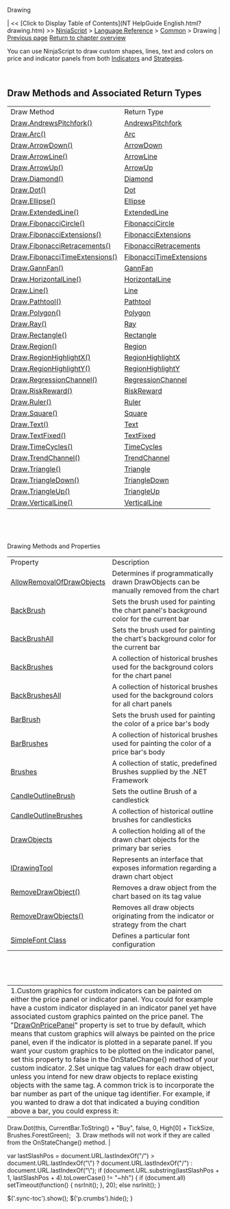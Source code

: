 ﻿










 


Drawing







| &lt;&lt; [Click to Display Table of Contents](NT HelpGuide English.html?drawing.htm) &gt;&gt;
 [NinjaScript](ninjascript.htm) &gt; [Language Reference](language_reference_wip.htm) &gt; [Common](common.htm) &gt;
Drawing | [Previous page](usercontrolcollection.htm)
[Return to chapter overview](common.htm)










You can use NinjaScript to draw custom shapes, lines, text and colors on price and indicator panels from both [Indicators](indicator.htm) and [Strategies](strategy.htm). 


 


Draw Methods and Associated Return Types
----------------------------------------




|  |  |
| --- | --- |
| Draw Method | Return Type |
| [Draw.AndrewsPitchfork()](draw_andrewspitchfork.htm) | [AndrewsPitchfork](andrewspitchfork.htm) |
| [Draw.Arc()](draw_arc.htm) | [Arc](arc.htm) |
| [Draw.ArrowDown()](draw_arrowdown.htm) | [ArrowDown](arrowdown.htm) |
| [Draw.ArrowLine()](draw_arrowline.htm) | [ArrowLine](arrowline.htm) |
| [Draw.ArrowUp()](draw_arrowup.htm) | [ArrowUp](arrowup.htm) |
| [Draw.Diamond()](draw_diamond.htm) | [Diamond](diamond.htm) |
| [Draw.Dot()](draw_dot.htm) | [Dot](dot.htm) |
| [Draw.Ellipse()](draw_ellipse.htm) | [Ellipse](ellipse.htm) |
| [Draw.ExtendedLine()](draw_extendedline.htm) | [ExtendedLine](extendedline.htm) |
| [Draw.FibonacciCircle()](draw_fibonaccicircle.htm) | [FibonacciCircle](fibonaccicircle.htm) |
| [Draw.FibonacciExtensions()](draw_fibonacciextensions.htm) | [FibonacciExtensions](fibonacciextensions.htm) |
| [Draw.FibonacciRetracements()](draw_fibonacciretracements.htm) | [FibonacciRetracements](fibonacciretracements.htm) |
| [Draw.FibonacciTimeExtensions()](draw_fibonaccitimeextensions.htm) | [FibonacciTimeExtensions](fibonaccitimeextensions.htm) |
| [Draw.GannFan()](draw_gannfan.htm) | [GannFan](gannfan.htm) |
| [Draw.HorizontalLine()](draw_horizontalline.htm) | [HorizontalLine](horizontalline.htm) |
| [Draw.Line()](draw_line.htm) | [Line](line.htm) |
| [Draw.Pathtool()](draw_pathtool.htm) | [Pathtool](pathtool.htm) |
| [Draw.Polygon()](draw_polygon.htm) | [Polygon](polygon.htm) |
| [Draw.Ray()](draw_ray.htm) | [Ray](ray.htm) |
| [Draw.Rectangle()](draw_rectangle.htm) | [Rectangle](rectangle.htm) |
| [Draw.Region()](draw_region.htm) | [Region](region.htm) |
| [Draw.RegionHighlightX()](draw_regionhighlightx.htm) | [RegionHighlightX](regionhighlightx.htm) |
| [Draw.RegionHighlightY()](draw_regionhighlighty.htm) | [RegionHighlightY](regionhighlighty.htm) |
| [Draw.RegressionChannel()](draw_regressionchannel.htm) | [RegressionChannel](regressionchannel.htm) |
| [Draw.RiskReward()](draw_riskreward.htm) | [RiskReward](riskreward.htm) |
| [Draw.Ruler()](draw_ruler.htm) | [Ruler](ruler.htm) |
| [Draw.Square()](draw_square.htm) | [Square](square.htm) |
| [Draw.Text()](draw_text.htm) | [Text](text.htm) |
| [Draw.TextFixed()](draw_textfixed.htm) | [TextFixed](textfixed.htm) |
| [Draw.TimeCycles()](draw_timecycles.htm) | [TimeCycles](timecycles.htm) |
| [Draw.TrendChannel()](draw_trendchannel.htm) | [TrendChannel](trendchannel.htm) |
| [Draw.Triangle()](draw_triangle.htm) | [Triangle](triangle.htm) |
| [Draw.TriangleDown()](draw_triangledown.htm) | [TriangleDown](triangledown.htm) |
| [Draw.TriangleUp()](draw_triangleup.htm) | [TriangleUp](triangleup.htm) |
| [Draw.VerticalLine()](draw_verticalline.htm) | [VerticalLine](verticalline.htm) |



 


 


Drawing Methods and Properties




|  |  |
| --- | --- |
| Property | Description |
| [AllowRemovalOfDrawObjects](allowremovalofdrawobjects.htm) | Determines if programmatically drawn DrawObjects can be manually removed from the chart |
| [BackBrush](backbrush.htm) | Sets the brush used for painting the chart panel's background color for the current bar |
| [BackBrushAll](backbrushall.htm) | Sets the brush used for painting the chart's background color for the current bar |
| [BackBrushes](backbrushes.htm) | A collection of historical brushes used for the background colors for the chart panel |
| [BackBrushesAll](backbrushesall.htm) | A collection of historical brushes used for the background colors for all chart panels |
| [BarBrush](barbrush.htm) | Sets the brush used for painting the color of a price bar's body |
| [BarBrushes](barbrushes.htm) | A collection of historical brushes used for painting the color of a price bar's body |
| [Brushes](brushes.htm) | A collection of static, predefined Brushes supplied by the .NET Framework |
| [CandleOutlineBrush](candleoutlinebrush.htm) | Sets the outline Brush of a candlestick |
| [CandleOutlineBrushes](candleoutlinebrushes.htm) | A collection of historical outline brushes for candlesticks |
| [DrawObjects](drawingtools_drawobjects.htm) | A collection holding all of the drawn chart objects for the primary bar series |
| [IDrawingTool](idrawingtool.htm) | Represents an interface that exposes information regarding a drawn chart object |
| [RemoveDrawObject()](removedrawobject.htm) | Removes a draw object from the chart based on its tag value |
| [RemoveDrawObjects()](removedrawobjects.htm) | Removes all draw objects originating from the indicator or strategy from the chart |
| [SimpleFont Class](simplefont_class.htm) | Defines a particular font configuration |



 


 




|  |
| --- |
| 1.Custom graphics for custom indicators can be painted on either the price panel or indicator panel. You could for example have a custom indicator displayed in an indicator panel yet have associated custom graphics painted on the price panel. The "[DrawOnPricePanel](drawonpricepanel.htm)" property is set to true by default, which means that custom graphics will always be painted on the price panel, even if the indicator is plotted in a separate panel. If you want your custom graphics to be plotted on the indicator panel, set this property to false in the OnStateChange() method of your custom indicator. 2.Set unique tag values for each draw object, unless you intend for new draw objects to replace existing objects with the same tag. A common trick is to incorporate the bar number as part of the unique tag identifier. For example, if you wanted to draw a dot that indicated a buying condition above a bar, you could express it:  
Draw.Dot(this, CurrentBar.ToString() + "Buy", false, 0, High[0] + TickSize, Brushes.ForestGreen);
 
3. Draw methods will not work if they are called from the OnStateChange() method. |






 
 var lastSlashPos = document.URL.lastIndexOf("/") &gt; document.URL.lastIndexOf("\\") ? document.URL.lastIndexOf("/") : document.URL.lastIndexOf("\\");
 if (document.URL.substring(lastSlashPos + 1, lastSlashPos + 4).toLowerCase() != "~hh") {
 if (document.all) setTimeout(function() {
 nsrInit();
 }, 20);
 else nsrInit();
 }
 
 
 $('.sync-toc').show();
 $('p.crumbs').hide();
 }
 
 
 



